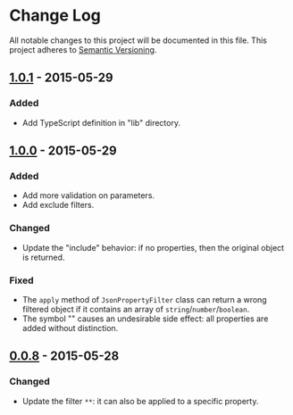 # Change Log
All notable changes to this project will be documented in this file.
This project adheres to [Semantic Versioning](http://semver.org/).

## [1.0.1] - 2015-05-29
### Added
- Add TypeScript definition in "lib" directory.

## [1.0.0] - 2015-05-29
### Added
- Add more validation on parameters.
- Add exclude filters.

### Changed
- Update the "include" behavior: if no properties, then the original object is returned.

### Fixed
- The `apply` method of `JsonPropertyFilter` class can return a wrong filtered object if it contains an array of `string`/`number`/`boolean`.
- The symbol "" causes an undesirable side effect: all properties are added without distinction.

## [0.0.8] - 2015-05-28
### Changed
- Update the filter `**`: it can also be applied to a specific property.

[1.0.1]: https://github.com/cyrilschumacher/json-property-filter/compare/1.0.0...1.0.1
[1.0.0]: https://github.com/cyrilschumacher/json-property-filter/compare/0.0.8...1.0.0
[0.0.8]: https://github.com/cyrilschumacher/json-property-filter/compare/0.0.6...0.0.8
